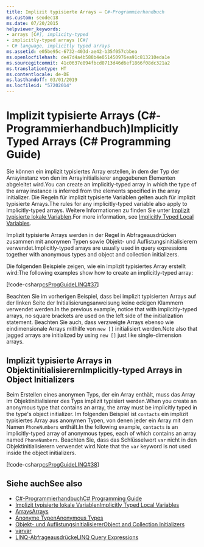 ```yaml
---
title: Implizit typisierte Arrays – C#-Programmierhandbuch
ms.custom: seodec18
ms.date: 07/20/2015
helpviewer_keywords:
- arrays [C#], implicity-typed
- implicitly-typed arrays [C#]
- C# language, implicitly typed arrays
ms.assetid: e05be95c-6732-403d-ae42-b35f057cbbea
ms.openlocfilehash: de47d4a4b588b4e051450976ea91c813210eda1e
ms.sourcegitcommit: 41c0637e894fbcd0713d46d6ef1866f08dc321a2
ms.translationtype: HT
ms.contentlocale: de-DE
ms.lasthandoff: 03/01/2019
ms.locfileid: "57202014"
---
```

# <a name="implicitly-typed-arrays-c-programming-guide"></a><span data-ttu-id="7f3fa-102">Implizit typisierte Arrays (C#-Programmierhandbuch)</span><span class="sxs-lookup"><span data-stu-id="7f3fa-102">Implicitly Typed Arrays (C# Programming Guide)</span></span>

<span data-ttu-id="7f3fa-103">Sie können ein implizit typisiertes Array erstellen, in dem der Typ der Arrayinstanz von den im Arrayinitialisierer angegebenen Elementen abgeleitet wird.</span><span class="sxs-lookup"><span data-stu-id="7f3fa-103">You can create an implicitly-typed array in which the type of the array instance is inferred from the elements specified in the array initializer.</span></span> <span data-ttu-id="7f3fa-104">Die Regeln für implizit typisierte Variablen gelten auch für implizit typisierte Arrays.</span><span class="sxs-lookup"><span data-stu-id="7f3fa-104">The rules for any implicitly-typed variable also apply to implicitly-typed arrays.</span></span> <span data-ttu-id="7f3fa-105">Weitere Informationen zu finden Sie unter [Implizit typisierte lokale Variablen](../../../csharp/programming-guide/classes-and-structs/implicitly-typed-local-variables.md).</span><span class="sxs-lookup"><span data-stu-id="7f3fa-105">For more information, see [Implicitly Typed Local Variables](../../../csharp/programming-guide/classes-and-structs/implicitly-typed-local-variables.md).</span></span>  
  
 <span data-ttu-id="7f3fa-106">Implizit typisierte Arrays werden in der Regel in Abfrageausdrücken zusammen mit anonymen Typen sowie Objekt- und Auflistungsinitialisierern verwendet.</span><span class="sxs-lookup"><span data-stu-id="7f3fa-106">Implicitly-typed arrays are usually used in query expressions together with anonymous types and object and collection initializers.</span></span>  
  
 <span data-ttu-id="7f3fa-107">Die folgenden Beispiele zeigen, wie ein implizit typisiertes Array erstellt wird:</span><span class="sxs-lookup"><span data-stu-id="7f3fa-107">The following examples show how to create an implicitly-typed array:</span></span>  
  
 [!code-csharp[csProgGuideLINQ#37](~/samples/snippets/csharp/VS_Snippets_VBCSharp/csProgGuideLINQ/CS/csRef30LangFeatures_2.cs#37)]  
  
 <span data-ttu-id="7f3fa-108">Beachten Sie im vorherigen Beispiel, dass bei implizit typisierten Arrays auf der linken Seite der Initialisierungsanweisung keine eckigen Klammern verwendet werden.</span><span class="sxs-lookup"><span data-stu-id="7f3fa-108">In the previous example, notice that with implicitly-typed arrays, no square brackets are used on the left side of the initialization statement.</span></span> <span data-ttu-id="7f3fa-109">Beachten Sie auch, dass verzweigte Arrays ebenso wie eindimensionale Arrays mithilfe von `new []` initialisiert werden.</span><span class="sxs-lookup"><span data-stu-id="7f3fa-109">Note also that jagged arrays are initialized by using `new []` just like single-dimension arrays.</span></span>  
  
## <a name="implicitly-typed-arrays-in-object-initializers"></a><span data-ttu-id="7f3fa-110">Implizit typisierte Arrays in Objektinitialisierern</span><span class="sxs-lookup"><span data-stu-id="7f3fa-110">Implicitly-typed Arrays in Object Initializers</span></span>

 <span data-ttu-id="7f3fa-111">Beim Erstellen eines anonymen Typs, der ein Array enthält, muss das Array im Objektinitialisierer des Typs implizit typisiert werden.</span><span class="sxs-lookup"><span data-stu-id="7f3fa-111">When you create an anonymous type that contains an array, the array must be implicitly typed in the type's object initializer.</span></span> <span data-ttu-id="7f3fa-112">Im folgenden Beispiel ist `contacts` ein implizit typisiertes Array aus anonymen Typen, von denen jeder ein Array mit dem Namen `PhoneNumbers` enthält.</span><span class="sxs-lookup"><span data-stu-id="7f3fa-112">In the following example, `contacts` is an implicitly-typed array of anonymous types, each of which contains an array named `PhoneNumbers`.</span></span> <span data-ttu-id="7f3fa-113">Beachten Sie, dass das Schlüsselwort `var` nicht in den Objektinitialisierern verwendet wird.</span><span class="sxs-lookup"><span data-stu-id="7f3fa-113">Note that the `var` keyword is not used inside the object initializers.</span></span>  
  
 [!code-csharp[csProgGuideLINQ#38](~/samples/snippets/csharp/VS_Snippets_VBCSharp/csProgGuideLINQ/CS/csRef30LangFeatures_2.cs#38)]  
  
## <a name="see-also"></a><span data-ttu-id="7f3fa-114">Siehe auch</span><span class="sxs-lookup"><span data-stu-id="7f3fa-114">See also</span></span>

- [<span data-ttu-id="7f3fa-115">C#-Programmierhandbuch</span><span class="sxs-lookup"><span data-stu-id="7f3fa-115">C# Programming Guide</span></span>](../../../csharp/programming-guide/index.md)
- [<span data-ttu-id="7f3fa-116">Implizit typisierte lokale Variablen</span><span class="sxs-lookup"><span data-stu-id="7f3fa-116">Implicitly Typed Local Variables</span></span>](../../../csharp/programming-guide/classes-and-structs/implicitly-typed-local-variables.md)
- [<span data-ttu-id="7f3fa-117">Arrays</span><span class="sxs-lookup"><span data-stu-id="7f3fa-117">Arrays</span></span>](../../../csharp/programming-guide/arrays/index.md)
- [<span data-ttu-id="7f3fa-118">Anonyme Typen</span><span class="sxs-lookup"><span data-stu-id="7f3fa-118">Anonymous Types</span></span>](../../../csharp/programming-guide/classes-and-structs/anonymous-types.md)
- [<span data-ttu-id="7f3fa-119">Objekt- und Auflistungsinitialisierer</span><span class="sxs-lookup"><span data-stu-id="7f3fa-119">Object and Collection Initializers</span></span>](../../../csharp/programming-guide/classes-and-structs/object-and-collection-initializers.md)
- [<span data-ttu-id="7f3fa-120">var</span><span class="sxs-lookup"><span data-stu-id="7f3fa-120">var</span></span>](../../../csharp/language-reference/keywords/var.md)
- [<span data-ttu-id="7f3fa-121">LINQ-Abfrageausdrücke</span><span class="sxs-lookup"><span data-stu-id="7f3fa-121">LINQ Query Expressions</span></span>](../../../csharp/programming-guide/linq-query-expressions/index.md)
